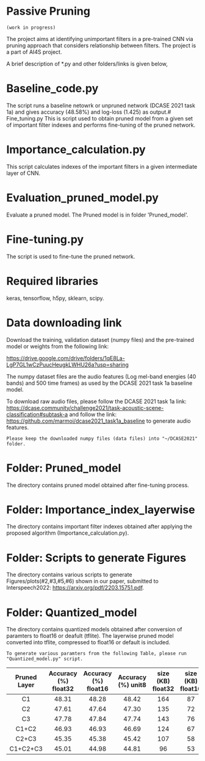 # Passive Pruning 

```
(work in progress)
```
The project aims at identifying unimportant filters in a pre-trained CNN via pruning approach that considers relationship between filters. The project is a part of AI4S project.

A brief description of *.py and other folders/links  is given below,

# Baseline_code.py
The script runs a baseline netowrk or unpruned network (DCASE 2021 task 1a) and gives accuracy (48.58%) and log-loss (1.425) as output.# Fine_tuning.py
This is script used to obtain pruned model from a given set of important filter indexes and performs fine-tuning of the pruned network.


# Importance_calculation.py
 This script  calculates indexes of the important filters in a given intermediate layer of CNN.

# Evaluation_pruned_model.py

Evaluate a pruned model. The Pruned model is in folder 'Pruned_model'.

# Fine-tuning.py

The script is used to fine-tune the pruned network.

# Required libraries


keras, tensorflow, h5py, sklearn, scipy.


# Data downloading link
Download the training, validation dataset (numpy files) and the pre-trained model or weights from the following link:

https://drive.google.com/drive/folders/1qE8La-LgP7GL1wCzPuucHeugkLWHU26a?usp=sharing

The numpy dataset files are the audio features (Log mel-band energies (40 bands) and 500 time frames) as used by the DCASE 2021 task 1a baseline model. 

To download raw audio files, please follow the DCASE 2021 task 1a link: https://dcase.community/challenge2021/task-acoustic-scene-classification#subtask-a  and follow the link: https://github.com/marmoi/dcase2021_task1a_baseline to generate audio features.

```
Please keep the downloaded numpy files (data files) into "~/DCASE2021" folder.
```

# Folder: Pruned_model

The directory contains pruned model obtained after fine-tuning process.


# Folder: Importance_index_layerwise

The directory contains important filter indexes obtained after applying the proposed algorithm (Importance_calculation.py).

# Folder: Scripts to generate Figures

The directory contains various scripts to generate Figures/plots(#2,#3,#5,#6) shown in our paper, submitted to Interspeech2022: https://arxiv.org/pdf/2203.15751.pdf.

# Folder: Quantized_model

The directory contains quantized models obtained after conversion of paramters to float16 or deafult (tflite). The layerwise pruned model converted into tflite, compressed to float16 or default is included. 
```
To generate various paramters from the following Table, please run "Quantized_model.py" script.
```
| Pruned Layer | Accuracy (%) float32 | Accuracy (%) float16 | Accuracy (%) unit8 | size (KB)  float32 | size (KB)  float16 | size (KB)  uint8 |
|:------------:|:--------------------:|:--------------------:|:--------------------:|:------------------:|:------------------:|:----------------:|
|      C1      |         48.31        |         48.28        |         48.42        |         164        |         87         |        50        |
|      C2      |         47.61        |         47.64        |         47.30        |         135        |         72         |        43        |
|      C3      |         47.78        |         47.84        |         47.74        |         143        |         76         |        45        |
|     C1+C2    |         46.93        |         46.93        |         46.69        |         124        |         67         |        40        |
|     C2+C3    |         45.35        |         45.38        |         45.42        |         107        |         58         |        36        |
|   C1+C2+C3   |         45.01        |         44.98        |         44.81        |         96         |         53         |        33        |
